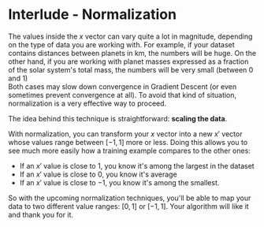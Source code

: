 # Interlude -  Normalization

The values inside the $x$ vector can vary quite a lot in magnitude, depending on the type of data you are working with. For example, if your dataset contains distances between planets in km, the numbers will be huge. On the other hand, if you are working with planet masses expressed as a fraction of the solar system's total mass, the numbers will be very small (between 0 and 1)  
Both cases may slow down convergence in Gradient Descent (or even sometimes prevent convergence at all). To avoid that kind of situation, normalization is a very effective way to proceed.  
  
The idea behind this technique is straightforward: **scaling the data**.  
   
With normalization, you can transform your $x$ vector into a new $x'$ vector whose values range between $[-1, 1]$ more or less. Doing this allows you to see much more easily how a training example compares to the other ones:
- If an $x'$ value is close to $1$, you know it's among the largest in the dataset
- If an $x'$ value is close to $0$, you know it's average
- If an $x'$ value is close to $-1$, you know it's among the smallest.

So with the upcoming normalization techniques, you'll be able to map your data to two different value ranges: $[0, 1]$ or $[-1, 1]$. Your algorithm will like it and thank you for it.  